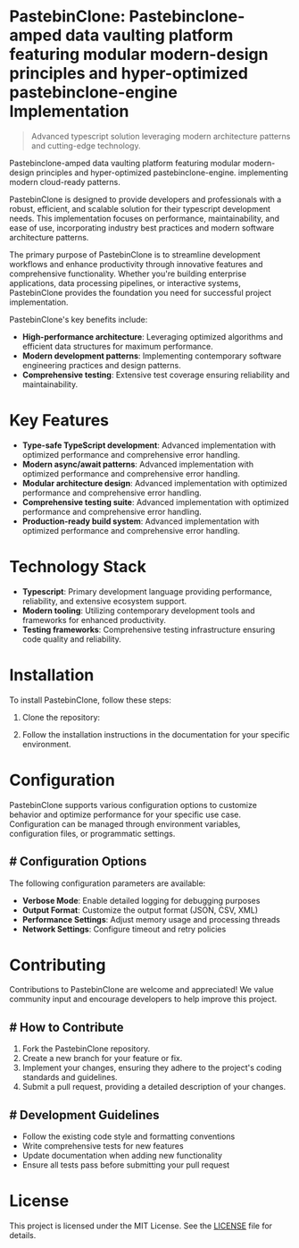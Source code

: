 <!-- fallback_PastebinClone_20250810062151_21650 -->

# PastebinClone: Pastebinclone-amped data vaulting platform featuring modular modern-design principles and hyper-optimized pastebinclone-engine Implementation
> Advanced typescript solution leveraging modern architecture patterns and cutting-edge technology.

Pastebinclone-amped data vaulting platform featuring modular modern-design principles and hyper-optimized pastebinclone-engine. implementing modern cloud-ready patterns.

PastebinClone is designed to provide developers and professionals with a robust, efficient, and scalable solution for their typescript development needs. This implementation focuses on performance, maintainability, and ease of use, incorporating industry best practices and modern software architecture patterns.

The primary purpose of PastebinClone is to streamline development workflows and enhance productivity through innovative features and comprehensive functionality. Whether you're building enterprise applications, data processing pipelines, or interactive systems, PastebinClone provides the foundation you need for successful project implementation.

PastebinClone's key benefits include:

* **High-performance architecture**: Leveraging optimized algorithms and efficient data structures for maximum performance.
* **Modern development patterns**: Implementing contemporary software engineering practices and design patterns.
* **Comprehensive testing**: Extensive test coverage ensuring reliability and maintainability.

# Key Features

* **Type-safe TypeScript development**: Advanced implementation with optimized performance and comprehensive error handling.
* **Modern async/await patterns**: Advanced implementation with optimized performance and comprehensive error handling.
* **Modular architecture design**: Advanced implementation with optimized performance and comprehensive error handling.
* **Comprehensive testing suite**: Advanced implementation with optimized performance and comprehensive error handling.
* **Production-ready build system**: Advanced implementation with optimized performance and comprehensive error handling.

# Technology Stack

* **Typescript**: Primary development language providing performance, reliability, and extensive ecosystem support.
* **Modern tooling**: Utilizing contemporary development tools and frameworks for enhanced productivity.
* **Testing frameworks**: Comprehensive testing infrastructure ensuring code quality and reliability.

# Installation

To install PastebinClone, follow these steps:

1. Clone the repository:


2. Follow the installation instructions in the documentation for your specific environment.

# Configuration

PastebinClone supports various configuration options to customize behavior and optimize performance for your specific use case. Configuration can be managed through environment variables, configuration files, or programmatic settings.

## # Configuration Options

The following configuration parameters are available:

* **Verbose Mode**: Enable detailed logging for debugging purposes
* **Output Format**: Customize the output format (JSON, CSV, XML)
* **Performance Settings**: Adjust memory usage and processing threads
* **Network Settings**: Configure timeout and retry policies

# Contributing

Contributions to PastebinClone are welcome and appreciated! We value community input and encourage developers to help improve this project.

## # How to Contribute

1. Fork the PastebinClone repository.
2. Create a new branch for your feature or fix.
3. Implement your changes, ensuring they adhere to the project's coding standards and guidelines.
4. Submit a pull request, providing a detailed description of your changes.

## # Development Guidelines

* Follow the existing code style and formatting conventions
* Write comprehensive tests for new features
* Update documentation when adding new functionality
* Ensure all tests pass before submitting your pull request

# License

This project is licensed under the MIT License. See the [LICENSE](https://github.com/laurindoisaac/PastebinClone/blob/main/LICENSE) file for details.

